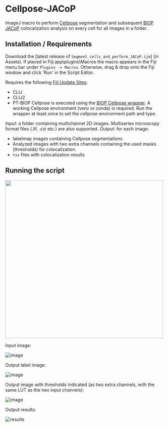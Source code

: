 # Cellpose-JACoP
ImageJ macro to perform [Cellpose](https://github.com/MouseLand/cellpose) segmentation and subsequent [BIOP JACoP](https://github.com/BIOP/ijp-jacop-b) colocalization analysis on every cell for all images in a folder.

## Installation / Requirements
Download the [latest release of `Segment_cells_and_perform_JACoP.ijm`] (in Assets). If placed in Fiji.app\plugins\Macros the macro appears in the Fiji menu bar under `Plugins -> Macros`. Otherwise, drag & drop onto the Fiji window and click 'Run' in the Script Editor.

Requires the following [Fiji Update Sites](https://imagej.net/update-sites/following):
- CLIJ
- CLIJ2
- PT-BIOP
Cellpose is executed using the [BIOP Cellpose wrapper](https://github.com/BIOP/ijl-utilities-wrappers). A working Cellpose environment (venv or conda) is required.
Run the wrapper at least once to set the cellpose environment path and type.

_Input_: a folder containing multichannel 2D images. Multiseries microscopy format files (.lif, .czi etc.) are also supported.
_Output_: for each image:
- labelmap images containing Cellpose segmentations
- Analyzed images with two extra channels containing the used masks (thresholds) for colocalization.
- `tsv` files with colocalization results

## Running the script
<img src="https://github.com/user-attachments/assets/01af1048-b63e-4495-8415-e4b7e42f201d" width="500">

Input image:

![image](https://github.com/user-attachments/assets/0f48d0c9-d44e-4555-affd-6cfc4a35cc0d)

Output label image:

![image](https://github.com/user-attachments/assets/237f2678-6750-4e1b-b70f-76634c6d3ea7)

Output image with thresholds indicated (as two extra channels, with the same LUT as the two input channels):

![image](https://github.com/user-attachments/assets/1a2681cc-23a2-4950-94e5-91ba3edba896)

Output results:

![results](https://github.com/user-attachments/assets/f2b96e26-af9e-4951-ab56-54dffff67c45)
